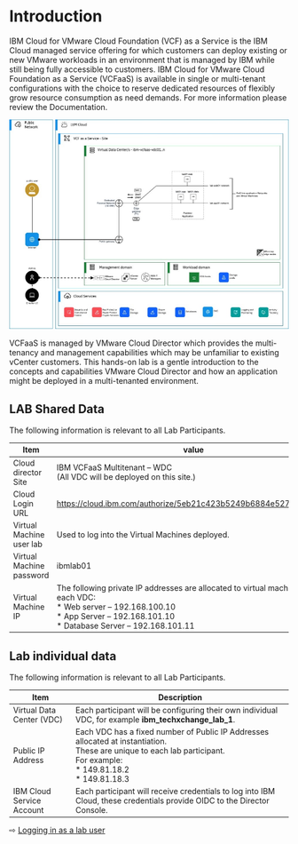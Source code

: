 # Introduction 

IBM Cloud for VMware Cloud Foundation (VCF) as a Service is the IBM Cloud managed service offering for which customers can deploy existing or new VMware workloads in an environment that is managed by IBM while still being fully accessible to customers. IBM Cloud for VMware Cloud Foundation as a Service (VCFaaS) is available in single or multi-tenant configurations with the choice to reserve dedicated resources of flexibly grow resource consumption as need demands. For more information please review the Documentation.

  ![](images/10-lab-environment.jpg ':size=300%')


VCFaaS is managed by VMware Cloud Director which provides the multi-tenancy and management capabilities which may be unfamiliar to existing vCenter customers. This hands-on lab is a gentle introduction to the concepts and capabilities VMware Cloud Director and how an application might be deployed in a multi-tenanted environment.

## LAB Shared Data

The following information is relevant to all Lab Participants.

| Item | value |
|-----|-----|
|Cloud director Site | IBM VCFaaS Multitenant – WDC <br>(All VDC will be deployed on this site.) |
|Cloud Login URL | https://cloud.ibm.com/authorize/5eb21c423b5249b6884e527fc8ebc3e5 |
|Virtual Machine user	lab | Used to log into the Virtual Machines deployed. |
| Virtual Machine password | ibmlab01 |
| Virtual Machine IP | The following private IP addresses are allocated to virtual machines in each VDC: <br> * Web server – 192.168.100.10 <br> * App Server – 192.168.101.10 <br> * Database Server – 192.168.101.11 |



## Lab individual data

The following information is relevant to all Lab Participants.

| Item | Description |
|-----|-----|
|Virtual Data Center (VDC) | Each participant will be configuring their own individual  VDC, for example **ibm_techxchange_lab_1**. |
|Public IP Address | Each VDC has a fixed number of Public IP Addresses allocated at instantiation. <br> These are unique to each lab participant. <br> For example: <br> * 149.81.18.2 <br> * 149.81.18.3 |
| IBM Cloud Service Account| Each participant will receive credentials to log into IBM Cloud, these credentials provide OIDC to the Director Console. |


⇨ [Logging in as a lab user](20-logon.md)
